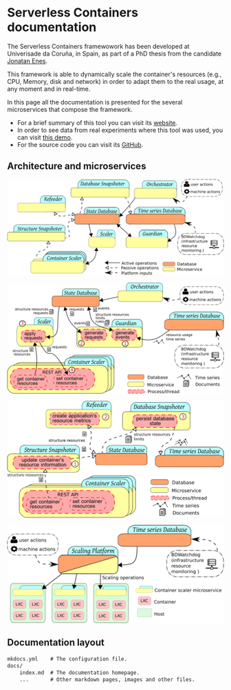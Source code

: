 # Serverless Containers documentation

The Serverless Containers framewowork has been developed at Univerisade da Coruña, in Spain, as part of a PhD thesis from the candidate [Jonatan Enes](http://jonatanenes.com/).

This framework is able to dynamically scale the container's resources (e.g., CPU, Memory, disk and network) in order to adapt them to the real usage, at any moment and in real-time.

In this page all the documentation is presented for the several microservices that compose the framework.

* For a brief summary of this tool you can visit its [website](http://bdwatchdog.dec.udc.es/serverless/index.html).
* In order to see data from real experiments where this tool was used, you can visit [this demo](http://bdwatchdog.dec.udc.es/TimeseriesViewer_DEMO/).
* For the source code you can visit its [GitHub](https://github.com/JonatanEnes/ServerlessContainers).

## Architecture and microservices

![Architecture](img/architecture_diagram.png)

![ActiveServices](img/active_services.png)

![PassiveServices](img/passive_services.png)

![AbstractDiagram](img/abstract_diagram.png)

## Documentation layout

    mkdocs.yml    # The configuration file.
    docs/
        index.md  # The documentation homepage.
        ...       # Other markdown pages, images and other files.
   

